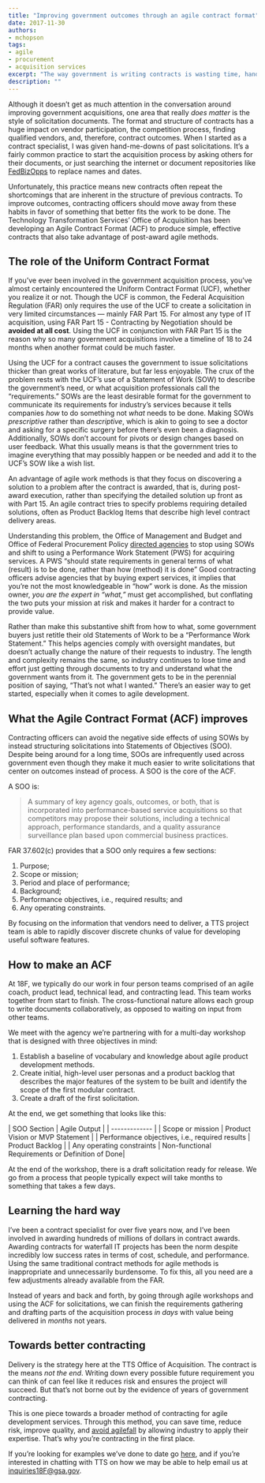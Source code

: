 ```yaml
---
title: "Improving government outcomes through an agile contract format"
date: 2017-11-30
authors:
- mchopson
tags:
- agile
- procurement
- acquisition services
excerpt: "The way government is writing contracts is wasting time, handcuffing industry, and preventing programs from meeting mission mandates. There’s a better way through an Agile Contract Format."
description: ""
---
```


Although it doesn’t get as much attention in the conversation around improving government acquisitions, one area that really _does matter_ is the style of solicitation documents. The format and structure of contracts has a huge impact on vendor participation, the competition process, finding qualified vendors, and, therefore, contract outcomes. When I started as a contract specialist, I was given hand-me-downs of past solicitations. It’s a fairly common practice to start the acquisition process by asking others for their documents, or just searching the internet or document repositories like [FedBizOpps](https://www.fbo.gov/) to replace names and dates. 

Unfortunately, this practice means new contracts often repeat the shortcomings that are inherent in the structure of previous contracts. To improve outcomes, contracting officers should move away from these habits in favor of something that better fits the work to be done. The Technology Transformation Services’ Office of Acquisition has been developing an Agile Contract Format (ACF) to produce simple, effective contracts that also take advantage of post-award agile methods. 

## The role of the Uniform Contract Format 

If you’ve ever been involved in the government acquisition process, you’ve almost certainly encountered the Uniform Contract Format (UCF), whether you realize it or not. Though the UCF is common, the Federal Acquisition Regulation (FAR) only requires the use of the UCF to create a solicitation in very limited circumstances  — mainly FAR Part 15. For almost any type of IT acquisition, using FAR Part 15 - Contracting by Negotiation should be **avoided at all cost**. Using the UCF in conjunction with FAR Part 15 is the reason why so many government acquisitions involve a timeline of 18 to 24 months when another format could be much faster.

Using the UCF for a contract causes the government to issue solicitations thicker than great works of literature, but far less enjoyable. The crux of the problem rests with the UCF’s use of a Statement of Work (SOW) to describe the government’s need, or what acquisition professionals call the “requirements.” SOWs are the least desirable format for the government to communicate its requirements for industry’s services because it tells companies _how_ to do something not _what_ needs to be done. Making SOWs _prescriptive_ rather than _descriptive_, which is akin to going to see a doctor and asking for a specific surgery before there’s even been a diagnosis. Additionally, SOWs don’t account for pivots or design changes based on user feedback. What this usually means is that the government tries to imagine everything that may possibly happen or be needed and add it to the UCF’s SOW like a wish list.

An advantage of agile work methods is that they focus on discovering a solution to a problem after the contract is awarded, that is, during post-award execution, rather than specifying the detailed solution up front as with Part 15. An agile contract tries to specify problems requiring detailed solutions, often as Product Backlog Items that describe high level contract delivery areas.

Understanding this problem, the Office of Management and Budget and Office of Federal Procurement Policy [directed agencies](https://georgewbush-whitehouse.archives.gov/omb/procurement/pbsa/guide_pbsc.html) to stop using SOWs and shift to using a Performance Work Statement (PWS) for acquiring services. A PWS “should state requirements in general terms of what (result) is to be done, rather than how (method) it is done” Good contracting officers advise agencies that by buying expert services, it implies that you’re not the most knowledgeable in “how” work is done. As the mission owner, _you are the expert in “what,”_ must get accomplished, but conflating the two puts your mission at risk and makes it harder for a contract to provide value. 

Rather than make this substantive shift from how to what, some government buyers just retitle their old Statements of Work to be a “Performance Work Statement.” This helps agencies comply with oversight mandates, but doesn’t actually change the nature of their requests to industry. The length and complexity remains the same, so industry continues to lose time and effort just getting through documents to try and understand what the government wants from it. The government gets to be in the perennial position of saying, “That’s not what I wanted.” There’s an easier way to get started, especially when it comes to agile development.

## What the Agile Contract Format (ACF) improves

Contracting officers can avoid the negative side effects of using SOWs by instead structuring solicitations into Statements of Objectives (SOO). Despite being around for a long time, SOOs are infrequently used across government even though they make it much easier to write solicitations that center on outcomes instead of process. A SOO is the core of the ACF.

A SOO is:

>A summary of key agency goals, outcomes, or both, that is incorporated into performance-based service acquisitions so that competitors may propose their solutions, including a technical approach, performance standards, and a quality assurance surveillance plan based upon commercial business practices. 

FAR 37.602(c) provides that a SOO only requires a few sections:

1. Purpose;
2. Scope or mission;
3. Period and place of performance;
4. Background;
5. Performance objectives, i.e., required results; and
6. Any operating constraints.

By focusing on the information that vendors need to deliver, a TTS project team is able to rapidly discover discrete chunks of value for developing useful software features. 

## How to make an ACF

At 18F, we typically do our work in four person teams comprised of an agile coach, product lead, technical lead, and contracting lead. This team works together from start to finish. The cross-functional nature allows each group to write documents collaboratively, as opposed to waiting on input from other teams.

We meet with the agency we’re partnering with for a multi-day workshop that is designed with three objectives in mind:
1. Establish a baseline of vocabulary and knowledge about agile product development methods.
2. Create initial, high-level user personas and a product backlog that describes the major features of the system to be built and identify the scope of the first modular contract.
3. Create a draft of the first solicitation.

At the end, we get something that looks like this:

| SOO Section | Agile Output |
| ------------- |
| Scope or mission | Product Vision or MVP Statement |
| Performance objectives, i.e., required results | Product Backlog |
| Any operating constraints | Non-functional Requirements or Definition of Done|

At the end of the workshop, there is a draft solicitation ready for release. We go from a process that people typically expect will take months to something that takes a few days.

## Learning the hard way

I’ve been a contract specialist for over five years now, and I’ve been involved in awarding hundreds of millions of dollars in contract awards. Awarding contracts for waterfall IT projects has been the norm despite incredibly low success rates in terms of cost, schedule, and performance. Using the same traditional contract methods for agile methods is inappropriate and unnecessarily burdensome. To fix this, all you need are a few adjustments already available from the FAR.

Instead of years and back and forth, by going through agile workshops and using the ACF for solicitations, we can finish the requirements gathering and drafting parts of the acquisition process _in days_ with value being delivered in _months_ not years.

## Towards better contracting

Delivery is the strategy here at the TTS Office of Acquisition. The contract is the means _not the end_. Writing down every possible future requirement you can think of can feel like it reduces risk and ensures the project will succeed. But that’s not borne out by the evidence of years of government contracting.

This is one piece towards a broader method of contracting for agile development services. Through this method, you can save time, reduce risk, improve quality, and [avoid agilefall](https://18f.gsa.gov/2015/12/29/is-your-project-using-agilefall/) by allowing industry to apply their expertise. That’s why you’re contracting in the first place. 

If you’re looking for examples we’ve done to date go [here](https://modularcontracting.18f.gov/), and if you’re interested in chatting with TTS on how we may be able to help email us at [inquiries18F@gsa.gov](mailto:inquiries18F@gsa.gov).  
